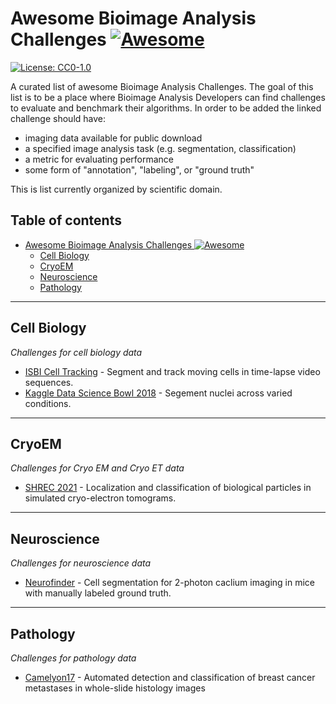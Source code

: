 # Awesome Bioimage Analysis Challenges [![Awesome](https://cdn.rawgit.com/sindresorhus/awesome/d7305f38d29fed78fa85652e3a63e154dd8e8829/media/badge.svg)](https://github.com/sindresorhus/awesome)
[![License: CC0-1.0](https://img.shields.io/badge/license-CC0--1.0-lightgrey)](https://creativecommons.org/publicdomain/zero/1.0/)

A curated list of awesome Bioimage Analysis Challenges. The goal of this list is to be a place where Bioimage Analysis Developers can find challenges to evaluate and benchmark their algorithms. In order to be added the linked challenge should have:

- imaging data available for public download
- a specified image analysis task (e.g. segmentation, classification)
- a metric for evaluating performance
- some form of "annotation", "labeling", or "ground truth"

This is list currently organized by scientific domain.

## Table of contents
- [Awesome Bioimage Analysis Challenges ![Awesome](https://cdn.rawgit.com/sindresorhus/awesome/d7305f38d29fed78fa85652e3a63e154dd8e8829/media/badge.svg)](#awesome-bioimage-analysis-challenges-)
  - [Cell Biology](#cell-biology)
  - [CryoEM](#cryoem)
  - [Neuroscience](#neuroscience)
  - [Pathology](#pathology)

---

## Cell Biology

*Challenges for cell biology data*

- [ISBI Cell Tracking](http://celltrackingchallenge.net/) - Segment and track moving cells in time-lapse video sequences.
- [Kaggle Data Science Bowl 2018](https://www.kaggle.com/c/data-science-bowl-2018) - Segement nuclei across varied conditions.

---

## CryoEM

*Challenges for Cryo EM and Cryo ET data*

- [SHREC 2021](https://www.shrec.net/cryo-et/) - Localization and classification of biological particles in simulated cryo-electron tomograms.

---

## Neuroscience

*Challenges for neuroscience data*

- [Neurofinder](http://neurofinder.codeneuro.org/) - Cell segmentation for 2-photon caclium imaging in mice with manually labeled ground truth.

---

## Pathology

*Challenges for pathology data*

- [Camelyon17](https://camelyon17.grand-challenge.org/) - Automated detection and classification of breast cancer metastases in whole-slide histology images
